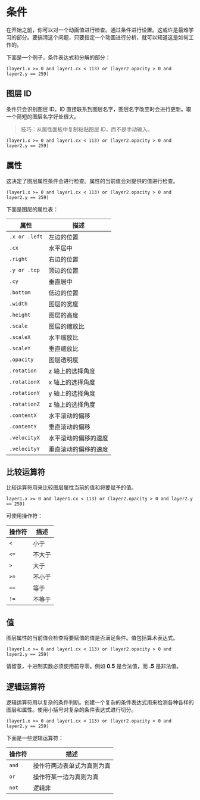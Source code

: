 # 条件

在开始之前，你可以对一个动画值进行检查。通过条件进行设置。这或许是最难学习的部分。要搞清这个问题，只要指定一个动画进行分析，就可以知道这是如何工作的。

下面是一个例子，条件表达式和分解的部分：

```
(layer1.x >= 0 and layer1.cx < 113) or (layer2.opacity > 0 and layer2.y == 259)
```

## 图层 ID

条件只会识别图层 ID。ID 直接联系到图层名字，图层名字改变时会进行更新。取一个简短的图层名字好处很大。

> 技巧：从属性面板中复制粘贴图层 ID，而不是手动输入。

```
(layer1.x >= 0 and layer1.cx < 113) or (layer2.opacity > 0 and layer2.y == 259)
```

## 属性

这决定了图层属性条件会进行检查。属性的当前值会对提供的值进行检查。

```
(layer1.x >= 0 and layer1.cx < 113) or (layer2.opacity > 0 and layer2.y == 259)
```

下面是图层的属性表：


| 属性 | 描述 |
|----------|-------------|
| `.x or .left` | 左边的位置 |
| `.cx` | 水平居中 |
| `.right` | 右边的位置 |
| `.y or .top` | 顶边的位置 |
| `.cy` | 垂直居中 |
| `.bottom` | 低边的位置 |
| `.width` | 图层的宽度 |
| `.height` | 图层的高度 |
| `.scale` | 图层的缩放比 |
| `.scaleX` | 水平缩放比|
| `.scaleY` | 垂直缩放比 |
| `.opacity` | 图层透明度 |
| `.rotation` | z 轴上的选择角度 |
| `.rotationX` | x 轴上的选择角度 |
| `.rotationY` | y 轴上的选择角度 |
| `.rotationZ` | z 轴上的选择角度 |
| `.contentX` | 水平滚动的偏移 |
| `.contentY` | 垂直滚动的偏移 |
| `.velocityX` | 水平滚动的偏移的速度 |
| `.velocityY` | 垂直滚动的偏移的速度 |

## 比较运算符

比较运算符用来比较图层属性当前的值和将要赋予的值。

```
layer1.x >= 0 and layer1.cx < 113) or (layer2.opacity > 0 and layer2.y == 259)
```

可使用操作符：

| 操作符 | 描述 |
|----------|-------------|
| `<` | 小于 |
| `<=` | 不大于 |
| `>` | 大于 |
| `>=` | 不小于 |
| `==` | 等于 |
| `!=` | 不等于 |

## 值

图层属性的当前值会检查将要赋值的值是否满足条件。值包括算术表达式。

```
(layer1.x >= 0 and layer1.cx < 113) or (layer2.opacity > 0 and layer2.y == 259)
```

请留意，十进制实数必须使用前导零。例如 **0.5** 是合法值，而 **.5** 是非法值。

## 逻辑运算符

逻辑运算符用以复杂的条件判断。创建一个复杂的条件表达式用来检测各种各样的图层和属性。使用小括号对复杂的条件表达式进行切分。

```
(layer1.x >= 0 and layer1.cx < 113) or (layer2.opacity > 0 and layer2.y == 259)
```

下面是一些逻辑运算符：

| 操作符 | 描述 |
|----------|-------------|
| `and` | 操作符两边表单式为真则为真 |
| `or` | 操作符某一边为真则为真 |
| `not` | 逻辑非 |
